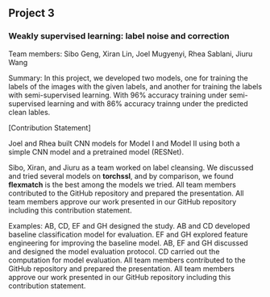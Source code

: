 ## Project 3 
### Weakly supervised learning: label noise and correction


Team members: Sibo Geng, Xiran Lin, Joel Mugyenyi, Rhea Sablani, Jiuru Wang

Summary: In this project, we developed two models, one for training the labels of the images with the given labels, and another for training the labels with semi-supervised learning. With 96% accuracy training under semi-supervised learning and with 86% accuracy trainng under the predicted clean lables.

[Contribution Statement] 

Joel and Rhea built CNN models for Model I and Model II using both a simple CNN model and a pretrained model (RESNet). 

Sibo, Xiran, and Jiuru as a team worked on label cleansing. We discussed and tried several models on **torchssl**, and by comparison, we found **flexmatch** is the best among the models we tried. 
All team members contributed to the GitHub repository and prepared the presentation. All team members approve our work presented in our GitHub repository including this contribution statement.


 Examples: AB, CD, EF and GH designed the study. AB and CD developed baseline classification model for evaluation. EF and GH explored feature engineering for improving the baseline model. AB, EF and GH discussed and designed the model evaluation protocol. CD carried out the computation for model evaluation. All team members contributed to the GitHub repository and prepared the presentation. All team members approve our work presented in our GitHub repository including this contribution statement.
